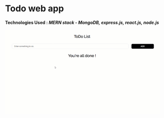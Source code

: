 # Todo web app

#### Technologies Used : *MERN stack - MongoDB, express.js, react.js, node.js*


![visualization](https://github.com/VishalGhai/Todo/blob/master/todo.gif)
